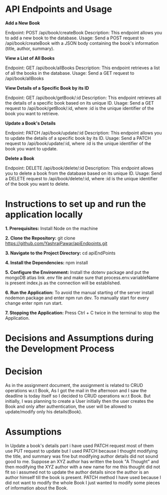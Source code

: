 # API Endpoints and Usage

**Add a New Book**

Endpoint: POST /api/book/createBook
Description: This endpoint allows you to add a new book to the database.
Usage: Send a POST request to /api/book/createBook with a JSON body containing the book's information (title, author, summary).


**View a List of All Books**

Endpoint: GET /api/book/allBooks
Description: This endpoint retrieves a list of all the books in the database.
Usage: Send a GET request to /api/book/allBooks


**View Details of a Specific Book by its ID**

Endpoint: GET /api/book/getBook/:id
Description: This endpoint retrieves all the details of a specific book based on its unique ID.
Usage: Send a GET request to /api/book/getBook/:id, where :id is the unique identifier of the book you want to retrieve.


**Update a Book's Details**

Endpoint: PATCH /api/book/update/:id
Description: This endpoint allows you to update the details of a specific book by its ID.
Usage: Send a PATCH request to /api/book/update/:id, where :id is the unique identifier of the book you want to update.


**Delete a Book**

Endpoint: DELETE /api/book/delete/:id
Description: This endpoint allows you to delete a book from the database based on its unique ID.
Usage: Send a DELETE request to /api/book/delete/:id, where :id is the unique identifier of the book you want to delete.



# Instructions to set up and run the application locally



**1. Prerequisites:**
 Install Node on the machine

**2. Clone the Repository:**
git clone https://github.com/YashrajPawar/apiEndpoints.git


**3. Navigate to the Project Directory:**
cd apiEndPoints


**4. Install the Dependencies:**
npm install


**5. Configure the Environment:**
Install the dotenv package and put the mongoDB atlas link .env file and make sure that process.env.variableName is present index.js as the connection will be established. 


**6. Run the Application:**
To avoid the manual starting of the server install nodemon package and enter npm run dev.
To manually start for every change enter npm run start.


**7. Stopping the Application:**
Press Ctrl + C twice in the terminal to stop the Application.


# Decisions and Assumptions during the Development Process

# Decision
As in the assignment document, the assignment is related to CRUD operations w.r.t Book, As I got the mail in the afternoon and I saw the deadline is today itself
so I decided to CRUD operations w.r.t Book. But initially, I was planning to create a User initially then the user creates the Book and only after authentication, the user 
will be allowed to update/modify only his details(Book).

# Assumptions
In Update a book's details part i have used PATCH request most of them use PUT request to update but I used PATCH because I thought modifying the title, and summary was fine
but modifying author details did not sound good to me. Suppose an XYZ author has written the book "A Thought" and then modifying the XYZ author with a new name for me this thought did not fit so
i assumed not to update the author details since the author is an author himself till the book is present. 
PATCH method I have used because I did not want to modify the whole Book I just wanted to modify some pieces of information about the Book.




